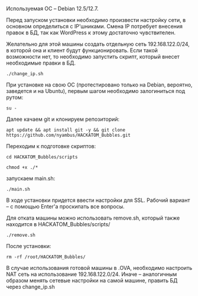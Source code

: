 ﻿Используемая ОС – Debian 12.5/12.7.

Перед запуском установки необходимо произвести настройку сети, в основном определиться с IP'шниками. Смена IP потребует внесения правок в БД, так как WordPress к этому достаточно чувствителен. 

Желательно для этой машины создать отдельную сеть 192.168.122.0/24, в которой она и клиент будут функционировать. Если такой возможности нет, то необходимо запустить скрипт, который внесет необходимые правки в БД.

`./change_ip.sh`

При установке на свою ОС (протестировано только на Debian, вероятно, заведется и на Ubuntu), первым шагом необходимо залогиниться под рутом: 

`su -`

Далее качаем git и клонируем репозиторий:

`apt update && apt install git -y && git clone https://github.com/nyambus/HACKATOM_Bubbles.git`

Переходим к подготовке скриптов:

`cd HACKATOM_Bubbles/scripts`

`chmod +x ./*`

запускаем main.sh:

`./main.sh`

В ходе установки придется ввести настройки для SSL. Рабочий вариант – с помощью Enter'а проскипать все вопросы.

Для отката машины можно использовать remove.sh, который также находится в HACKATOM_Bubbles/scripts/

`./remove.sh`

После установки: 

`rm -rf /root/HACKATOM_Bubbles/`

В случае использования готовой машины в .OVA, необходимо настроить NAT сеть на использование 192.168.122.0/24. Иначе – аналогичным образом менять сетевые настройки на самой машине, править БД через change_ip.sh
